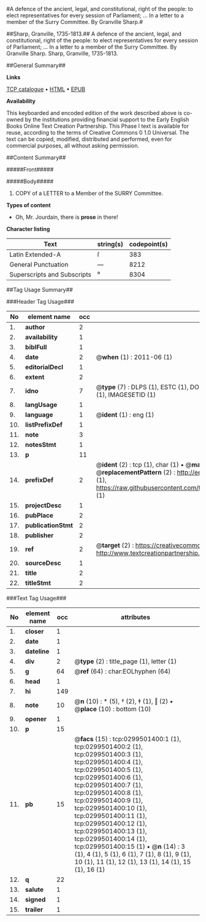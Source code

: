 #A defence of the ancient, legal, and constitutional, right of the people: to elect representatives for every session of Parliament; ... In a letter to a member of the Surry Committee. By Granville Sharp.#

##Sharp, Granville, 1735-1813.##
A defence of the ancient, legal, and constitutional, right of the people: to elect representatives for every session of Parliament; ... In a letter to a member of the Surry Committee. By Granville Sharp.
Sharp, Granville, 1735-1813.

##General Summary##

**Links**

[TCP catalogue](http://www.ota.ox.ac.uk/tcp/)  • 
[HTML](http://tei.it.ox.ac.uk/tcp/Texts-HTML/free/004/004814842.html)  • 
[EPUB](http://tei.it.ox.ac.uk/tcp/Texts-EPUB/free/004/004814842.epub)

**Availability**

This keyboarded and encoded edition of the
	       work described above is co-owned by the institutions
	       providing financial support to the Early English Books
	       Online Text Creation Partnership. This Phase I text is
	       available for reuse, according to the terms of Creative
	       Commons 0 1.0 Universal. The text can be copied,
	       modified, distributed and performed, even for
	       commercial purposes, all without asking permission.


##Content Summary##

#####Front#####

#####Body#####

1. COPY of a LETTER to a Member of the SURRY Committee.

**Types of content**

  * Oh, Mr. Jourdain, there is **prose** in there!

**Character listing**


|Text|string(s)|codepoint(s)|
|---|---|---|
|Latin Extended-A|ſ|383|
|General Punctuation|—|8212|
|Superscripts             and Subscripts|⁰|8304|

##Tag Usage Summary##

###Header Tag Usage###

|No|element name|occ|attributes|
|---|---|---|---|
|1.|__author__|2||
|2.|__availability__|1||
|3.|__biblFull__|1||
|4.|__date__|2| @__when__ (1) : 2011-06 (1)|
|5.|__editorialDecl__|1||
|6.|__extent__|2||
|7.|__idno__|7| @__type__ (7) : DLPS (1), ESTC (1), DOCNO (1), TCP (1), GALEDOCNO (1), CONTENTSET (1), IMAGESETID (1)|
|8.|__langUsage__|1||
|9.|__language__|1| @__ident__ (1) : eng (1)|
|10.|__listPrefixDef__|1||
|11.|__note__|3||
|12.|__notesStmt__|1||
|13.|__p__|11||
|14.|__prefixDef__|2| @__ident__ (2) : tcp (1), char (1)  •  @__matchPattern__ (2) : ([0-9\-]+):([0-9IVX]+) (1), (.+) (1)  •  @__replacementPattern__ (2) : http://eebo.chadwyck.com/downloadtiff?vid=$1&page=$2 (1), https://raw.githubusercontent.com/textcreationpartnership/Texts/master/tcpchars.xml#$1 (1)|
|15.|__projectDesc__|1||
|16.|__pubPlace__|2||
|17.|__publicationStmt__|2||
|18.|__publisher__|2||
|19.|__ref__|2| @__target__ (2) : https://creativecommons.org/publicdomain/zero/1.0/ (1), http://www.textcreationpartnership.org/docs/. (1)|
|20.|__sourceDesc__|1||
|21.|__title__|2||
|22.|__titleStmt__|2||


###Text Tag Usage###

|No|element name|occ|attributes|
|---|---|---|---|
|1.|__closer__|1||
|2.|__date__|1||
|3.|__dateline__|1||
|4.|__div__|2| @__type__ (2) : title_page (1), letter (1)|
|5.|__g__|64| @__ref__ (64) : char:EOLhyphen (64)|
|6.|__head__|1||
|7.|__hi__|149||
|8.|__note__|10| @__n__ (10) : * (5), † (2), ‡ (1), ‖ (2)  •  @__place__ (10) : bottom (10)|
|9.|__opener__|1||
|10.|__p__|15||
|11.|__pb__|15| @__facs__ (15) : tcp:0299501400:1 (1), tcp:0299501400:2 (1), tcp:0299501400:3 (1), tcp:0299501400:4 (1), tcp:0299501400:5 (1), tcp:0299501400:6 (1), tcp:0299501400:7 (1), tcp:0299501400:8 (1), tcp:0299501400:9 (1), tcp:0299501400:10 (1), tcp:0299501400:11 (1), tcp:0299501400:12 (1), tcp:0299501400:13 (1), tcp:0299501400:14 (1), tcp:0299501400:15 (1)  •  @__n__ (14) : 3 (1), 4 (1), 5 (1), 6 (1), 7 (1), 8 (1), 9 (1), 10 (1), 11 (1), 12 (1), 13 (1), 14 (1), 15 (1), 16 (1)|
|12.|__q__|22||
|13.|__salute__|1||
|14.|__signed__|1||
|15.|__trailer__|1||
